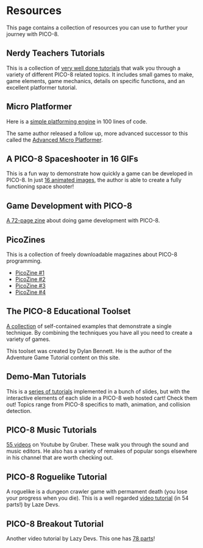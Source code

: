 # Resources

This page contains a collection of resources you can use to further your
journey with PICO-8.

## Nerdy Teachers Tutorials

This is a collection of [very well done
tutorials](https://nerdyteachers.com/PICO-8/) that walk you through a variety
of different PICO-8 related topics. It includes small games to make, game
elements, game mechanics, details on specific functions, and an excellent
platformer tutorial.

## Micro Platformer

Here is a [simple platforming
engine](https://www.lexaloffle.com/bbs/?pid=28248) in 100 lines of code.

The same author released a follow up, more advanced successor to this called
the [Advanced Micro Platformer](https://www.lexaloffle.com/bbs/?tid=28793).

## A PICO-8 Spaceshooter in 16 GIFs

This is a fun way to demonstrate how quickly a game can be developed in PICO-8.
In just [16 animated images](https://ztiromoritz.github.io/pico-8-shooter/),
the author is able to create a fully functioning space shooter!

## Game Development with PICO-8

[A 72-page zine](https://mboffin.itch.io/gamedev-with-pico-8-issue1) about
doing game development with PICO-8.

## PicoZines

This is a collection of freely downloadable magazines about PICO-8 programming.

- [PicoZine #1](https://sectordub.itch.io/pico-8-fanzine-1)
- [PicoZine #2](https://sectordub.itch.io/pico-8-fanzine-2)
- [PicoZine #3](https://sectordub.itch.io/pico-8-fanzine-3)
- [PicoZine #4](https://sectordub.itch.io/-pico-8-zine-4)

## The PICO-8 Educational Toolset

[A collection](https://mboffin.itch.io/pico8-educational-toolset) of
self-contained examples that demonstrate a single technique. By combining the
techniques you have all you need to create a variety of games.

This toolset was created by Dylan Bennett. He is the author of the Adventure
Game Tutorial content on this site.

## Demo-Man Tutorials

This is a [series of tutorials](https://demoman.net/) implemented in a bunch of
slides, but with the interactive elements of each slide in a PICO-8 web hosted
cart! Check them out! Topics range from PICO-8 specifics to math, animation,
and collision detection.

## PICO-8 Music Tutorials

[55
videos](https://www.youtube.com/playlist?list=PLur95ujyAigsqZR1aNTrVGAvXD7EqywdS)
on Youtube by Gruber. These walk you through the sound and music editors. He
also has a variety of remakes of popular songs elsewhere in his channel that
are worth checking out.

## PICO-8 Roguelike Tutorial

A roguelike is a dungeon crawler game with permament death (you lose your
progress when you die). This is a well regarded [video
tutorial](https://www.youtube.com/playlist?list=PLea8cjCua_P3LL7J1Q9b6PJua0A-96uUS)
(in 54 parts!) by Laze Devs.

## PICO-8 Breakout Tutorial

Another video tutorial by Lazy Devs. This one has [78
parts](https://www.youtube.com/playlist?list=PLea8cjCua_P0qjjiG8G5FBgqwpqMU7rBk)!

